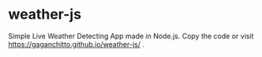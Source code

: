 # weather-js

Simple Live Weather Detecting App made in Node.js. Copy the code or visit https://gaganchitto.github.io/weather-js/ .

